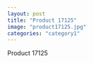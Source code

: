 ```yaml
---
layout: post
title: "Product 17125"
image: "product17125.jpg"
categories: "category1"
---
```

Product 17125
